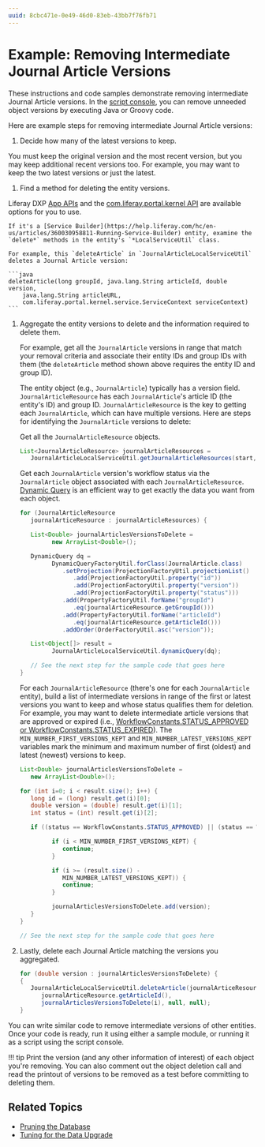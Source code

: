 ```yaml
---
uuid: 8cbc471e-0e49-46d0-83eb-43bb7f76fb71
---
```


# Example: Removing Intermediate Journal Article Versions

These instructions and code samples demonstrate removing intermediate Journal Article versions. In the [script console](../../../system-administration/using-the-script-engine/running-scripts-from-the-script-console.md), you can remove unneeded object versions by executing Java or Groovy code.

Here are example steps for removing intermediate Journal Article versions:

1. Decide how many of the latest versions to keep.

You must keep the original version and the most recent version, but you may keep additional recent versions too. For example, you may want to keep the two latest versions or just the latest.

1. Find a method for deleting the entity versions.

Liferay DXP [App APIs](https://docs.liferay.com/dxp/apps/) and the [com.liferay.portal.kernel API](https://resources.learn.liferay.com/reference/latest/en/dxp/javadocs/portal-kernel/index.html) are available options for you to use.

    If it's a [Service Builder](https://help.liferay.com/hc/en-us/articles/360030958811-Running-Service-Builder) entity, examine the `delete*` methods in the entity's `*LocalServiceUtil` class.

    For example, this `deleteArticle` in `JournalArticleLocalServiceUtil` deletes a Journal Article version:

    ```java
    deleteArticle(long groupId, java.lang.String articleId, double version,
        java.lang.String articleURL,
        com.liferay.portal.kernel.service.ServiceContext serviceContext)
    ```

1. Aggregate the entity versions to delete and the information required to delete them.

   For example, get all the `JournalArticle` versions in range that match your removal criteria and associate their entity IDs and group IDs with them (the `deleteArticle` method shown above requires the entity ID and group ID).

   The entity object (e.g., `JournalArticle`) typically has a version field. `JournalArticleResource` has each `JournalArticle`'s article ID (the entity's ID) and group ID. `JournalArticleResource` is the key to getting each `JournalArticle`, which can have multiple versions. Here are steps for identifying the `JournalArticle` versions to delete:

   Get all the `JournalArticleResource` objects.

   ```java
   List<JournalArticleResource> journalArticleResources =
      JournalArticleLocalServiceUtil.getJournalArticleResources(start, end);
   ```

   Get each `JournalArticle` version's workflow status via the `JournalArticle` object associated with each `JournalArticleResource`. [Dynamic Query](https://help.liferay.com/hc/en-us/articles/360030614272-Dynamic-Query) is an efficient way to get exactly the data you want from each object.

   <!--Add back link for 'Dynamic Query' once dynamic-query article is available-->

   ```java
   for (JournalArticleResource
      journalArticeResource : journalArticleResources) {

      List<Double> journalArticlesVersionsToDelete =
            new ArrayList<Double>();

      DynamicQuery dq =
            DynamicQueryFactoryUtil.forClass(JournalArticle.class)
               .setProjection(ProjectionFactoryUtil.projectionList()
                  .add(ProjectionFactoryUtil.property("id"))
                  .add(ProjectionFactoryUtil.property("version"))
                  .add(ProjectionFactoryUtil.property("status")))
               .add(PropertyFactoryUtil.forName("groupId")
                  .eq(journalArticeResource.getGroupId()))
               .add(PropertyFactoryUtil.forName("articleId")
                  .eq(journalArticeResource.getArticleId()))
               .addOrder(OrderFactoryUtil.asc("version"));

      List<Object[]> result =
            JournalArticleLocalServiceUtil.dynamicQuery(dq);

      // See the next step for the sample code that goes here
   }
   ```

   For each `JournalArticleResource` (there's one for each `JournalArticle` entity), build a list of intermediate versions in range of the first or latest versions you want to keep and whose status qualifies them for deletion. For example, you may want to delete intermediate article versions that are approved or expired (i.e., [WorkflowConstants.STATUS_APPROVED or WorkflowConstants.STATUS_EXPIRED](https://resources.learn.liferay.com/reference/latest/en/dxp/javadocs/portal-kernel/index.html)). The `MIN_NUMBER_FIRST_VERSIONS_KEPT` and `MIN_NUMBER_LATEST_VERSIONS_KEPT` variables mark the minimum and maximum number of first (oldest) and latest (newest) versions to keep.

   ```java
   List<Double> journalArticlesVersionsToDelete =
      new ArrayList<Double>();

   for (int i=0; i < result.size(); i++) {
      long id = (long) result.get(i)[0];
      double version = (double) result.get(i)[1];
      int status = (int) result.get(i)[2];

      if ((status == WorkflowConstants.STATUS_APPROVED) || (status == WorkflowConstants.STATUS_EXPIRED) {

            if (i < MIN_NUMBER_FIRST_VERSIONS_KEPT) {
               continue;
            }

            if (i >= (result.size() -
               MIN_NUMBER_LATEST_VERSIONS_KEPT)) {
               continue;
            }

            journalArticlesVersionsToDelete.add(version);
      }
   }

   // See the next step for the sample code that goes here
   ```

1. Lastly, delete each Journal Article matching the versions you aggregated.

   ```java
   for (double version : journalArticlesVersionsToDelete) {
   {
      JournalArticleLocalServiceUtil.deleteArticle(journalArticeResource.getGroupId(),
         journalArticeResource.getArticleId(),
         journalArticlesVersionsToDelete(i), null, null);
   }
   ```

You can write similar code to remove intermediate versions of other entities. Once your code is ready, run it using either a sample module, or running it as a script using the script console.

!!! tip
    Print the version (and any other information of interest) of each object you're removing. You can also comment out the object deletion call and read the printout of versions to be removed as a test before committing to deleting them.

## Related Topics

- [Pruning the Database](./database-pruning-for-faster-upgrades.md)
- [Tuning for the Data Upgrade](./database-tuning-for-upgrades.md)
